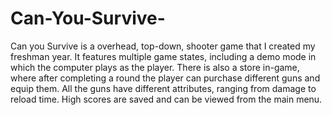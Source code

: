 # Can-You-Survive-
Can you Survive is a overhead, top-down, shooter game that I created my freshman year. It features multiple game states, including a demo mode in which the computer plays as the player. There is also a store in-game, where after completing a round the player can purchase different guns and equip them. All the guns have different attributes, ranging from damage to reload time. High scores are saved and can be viewed from the main menu. 
